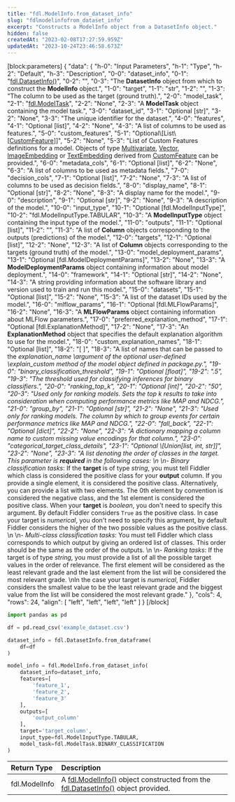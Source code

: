 ```yaml
---
title: "fdl.ModelInfo.from_dataset_info"
slug: "fdlmodelinfofrom_dataset_info"
excerpt: "Constructs a ModelInfo object from a DatasetInfo object."
hidden: false
createdAt: "2023-02-08T17:27:59.959Z"
updatedAt: "2023-10-24T23:46:58.673Z"
---
```

[block:parameters]
{
  "data": {
    "h-0": "Input Parameters",
    "h-1": "Type",
    "h-2": "Default",
    "h-3": "Description",
    "0-0": "dataset_info",
    "0-1": "[fdl.DatasetInfo()](ref:fdldatasetinfo)",
    "0-2": "",
    "0-3": "The **DatasetInfo** object from which to construct the **ModelInfo** object.",
    "1-0": "target",
    "1-1": "str",
    "1-2": "",
    "1-3": "The column to be used as the target (ground truth).",
    "2-0": "model_task",
    "2-1": "[fdl.ModelTask](ref:fdlmodeltask)",
    "2-2": "None",
    "2-3": "A **ModelTask** object containing the model task.",
    "3-0": "dataset_id",
    "3-1": "Optional [str]",
    "3-2": "None",
    "3-3": "The unique identifier for the dataset.",
    "4-0": "features",
    "4-1": "Optional [list]",
    "4-2": "None",
    "4-3": "A list of columns to be used as features.",
    "5-0": "custom_features",
    "5-1": "Optional\\[List\\[[CustomFeature](fdlcustomfeature)]]",
    "5-2": "None",
    "5-3": "List of Custom Features definitions for a model. Objects of type [Multivariate](fdlmultivariate), [Vector](fdlvectorfeature), [ImageEmbedding](fdlimageembedding) or [TextEmbedding](fdltextembedding) derived from [CustomFeature](fdlcustomfeature) can be provided.",
    "6-0": "metadata_cols",
    "6-1": "Optional [list]",
    "6-2": "None",
    "6-3": "A list of columns to be used as metadata fields.",
    "7-0": "decision_cols",
    "7-1": "Optional [list]",
    "7-2": "None",
    "7-3": "A list of columns to be used as decision fields.",
    "8-0": "display_name",
    "8-1": "Optional [str]",
    "8-2": "None",
    "8-3": "A display name for the model.",
    "9-0": "description",
    "9-1": "Optional [str]",
    "9-2": "None",
    "9-3": "A description of the model.",
    "10-0": "input_type",
    "10-1": "Optional [fdl.ModelInputType]",
    "10-2": "fdl.ModelInputType.TABULAR",
    "10-3": "A **ModelInputType** object containing the input type of the model.",
    "11-0": "outputs",
    "11-1": "Optional [list]",
    "11-2": "",
    "11-3": "A list of **Column** objects corresponding to the outputs (predictions) of the model.",
    "12-0": "targets",
    "12-1": "Optional [list]",
    "12-2": "None",
    "12-3": "A list of **Column** objects corresponding to the targets (ground truth) of the model.",
    "13-0": "model_deployment_params",
    "13-1": "Optional [fdl.ModelDeploymentParams]",
    "13-2": "None",
    "13-3": "A **ModelDeploymentParams** object containing information about model deployment.",
    "14-0": "framework",
    "14-1": "Optional [str]",
    "14-2": "None",
    "14-3": "A string providing information about the software library and version used to train and run this model.",
    "15-0": "datasets",
    "15-1": "Optional [list]",
    "15-2": "None",
    "15-3": "A list of the dataset IDs used by the model.",
    "16-0": "mlflow_params",
    "16-1": "Optional [fdl.MLFlowParams]",
    "16-2": "None",
    "16-3": "A **MLFlowParams** object containing information about MLFlow parameters.",
    "17-0": "preferred_explanation_method",
    "17-1": "Optional [fdl.ExplanationMethod]",
    "17-2": "None",
    "17-3": "An **ExplanationMethod** object that specifies the default explanation algorithm to use for the model.",
    "18-0": "custom_explanation_names",
    "18-1": "Optional [list]",
    "18-2": "[ ]",
    "18-3": "A list of names that can be passed to the _explanation_name \\_argument of the optional user-defined \\_explain_custom_ method of the model object defined in _package.py._",
    "19-0": "binary_classification_threshold",
    "19-1": "Optional [float]",
    "19-2": ".5",
    "19-3": "The threshold used for classifying inferences for binary classifiers.",
    "20-0": "ranking_top_k",
    "20-1": "Optional [int]",
    "20-2": "50",
    "20-3": "Used only for ranking models. Sets the top _k_ results to take into consideration when computing performance metrics like MAP and NDCG.",
    "21-0": "group_by",
    "21-1": "Optional [str]",
    "21-2": "None",
    "21-3": "Used only for ranking models.  The column by which to group events for certain performance metrics like MAP and NDCG.",
    "22-0": "fall_back",
    "22-1": "Optional [dict]",
    "22-2": "None",
    "22-3": "A dictionary mapping a column name to custom missing value encodings for that column.",
    "23-0": "categorical_target_class_details",
    "23-1": "Optional \\[Union[list, int, str]]",
    "23-2": "None",
    "23-3": "A list denoting the order of classes in the target. This parameter is **required** in the following cases:  \n  \n_- Binary classification tasks_: If the **target** is of type _string_, you must tell Fiddler which class is considered the positive class for your **output** column. If you provide a single element, it is considered the positive class. Alternatively, you can provide a list with two elements. The 0th element by convention is considered the negative class, and the 1st element is considered the positive class.  When your **target** is _boolean_, you don't need to specify this argument. By default Fiddler considers `True` as the positive class. In case your target is _numerical_, you don't need to  specify this argument, by default Fiddler considers the higher of the two possible values as the positive class.  \n  \n- _Multi-class classification tasks_: You must tell Fiddler which class corresponds to which output by giving an ordered list of classes. This order should be the same as the order of the outputs.  \n  \n- _Ranking tasks_: If the target is of type _string_, you must provide a list of all the possible target values in the order of relevance. The first element will be considered as the least relevant grade and the last element from the list will be considered the most relevant grade.  \nIn the case your target is _numerical_, Fiddler considers the smallest value to be the least relevant grade and the biggest value from the list will be considered the most relevant grade."
  },
  "cols": 4,
  "rows": 24,
  "align": [
    "left",
    "left",
    "left",
    "left"
  ]
}
[/block]


```python Usage
import pandas as pd

df = pd.read_csv('example_dataset.csv')

dataset_info = fdl.DatasetInfo.from_dataframe(
    df=df
)

model_info = fdl.ModelInfo.from_dataset_info(
    dataset_info=dataset_info,
    features=[
        'feature_1',
        'feature_2',
        'feature_3'
    ],
    outputs=[
        'output_column'
    ],
    target='target_column',
    input_type=fdl.ModelInputType.TABULAR,
    model_task=fdl.ModelTask.BINARY_CLASSIFICATION
)
```

| Return Type   | Description                                                                                                                |
| :------------ | :------------------------------------------------------------------------------------------------------------------------- |
| fdl.ModelInfo | A [fdl.ModelInfo()](ref:fdlmodelinfo) object constructed from the [fdl.DatasetInfo()](ref:fdldatasetinfo) object provided. |
